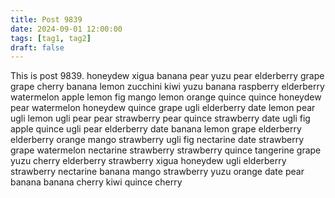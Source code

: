 ```yaml
---
title: Post 9839
date: 2024-09-01 12:00:00
tags: [tag1, tag2]
draft: false
---
```

This is post 9839.
honeydew
xigua
banana
pear
yuzu
pear
elderberry
grape
grape
cherry
banana
lemon
zucchini
kiwi
yuzu
banana
raspberry
elderberry
watermelon
apple
lemon
fig
mango
lemon
orange
quince
quince
honeydew
pear
watermelon
honeydew
quince
grape
ugli
elderberry
date
lemon
pear
ugli
lemon
ugli
pear
pear
strawberry
pear
quince
strawberry
date
ugli
fig
apple
quince
ugli
pear
elderberry
date
banana
lemon
grape
elderberry
elderberry
orange
mango
strawberry
ugli
fig
nectarine
date
strawberry
grape
watermelon
nectarine
strawberry
strawberry
quince
tangerine
grape
yuzu
cherry
elderberry
strawberry
xigua
honeydew
ugli
elderberry
strawberry
nectarine
banana
mango
strawberry
yuzu
orange
date
pear
banana
banana
cherry
kiwi
quince
cherry
